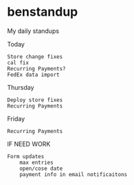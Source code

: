 # benstandup
My daily standups

Today
    
    Store change fixes
    cal fix
    Recurring Payments?
    FedEx data import
   
Thursday

    Deploy store fixes
    Recurring Payments
    
Friday

    Recurring Payments

IF NEED WORK
    
    Form updates
        max entries
        open/cose date
        payment info in email notificaitons
